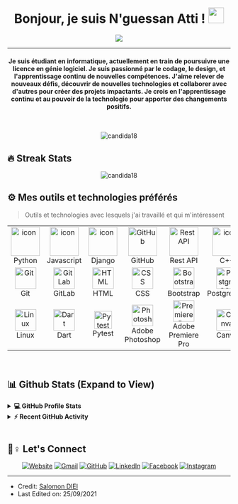 

<h1 align="center">Bonjour, je suis N'guessan Atti ! <img src="https://media.giphy.com/media/hvRJCLFzcasrR4ia7z/giphy.gif" width="35"></h1>

<p align="center">
  <a href="https://github.com/DenverCoder1/readme-typing-svg"><img src="https://readme-typing-svg.herokuapp.com?lines=Étudiant+en+informatique;Développeur+Web+et+Mobile+Full+Stack;Designer%20graphique;Monteur%20vidéo&center=true&width=500&height=50"></a>
</p>






<hr/>
<h4 align="center">Je suis étudiant en informatique, actuellement en train de poursuivre une licence en génie logiciel. Je suis passionné par le codage, le design, et l'apprentissage continu de nouvelles compétences. J'aime relever de nouveaux défis, découvrir de nouvelles technologies et collaborer avec d'autres pour créer des projets impactants. Je crois en l'apprentissage continu et au pouvoir de la technologie pour apporter des changements positifs.</h4>
<br>
<p align="center"> <img src="https://komarev.com/ghpvc/?username=candida18&label=Profile%20views&color=0e75b6&style=plastic" alt="candida18" /> </p>

## 🔥 Streak Stats
<p align="center"><img src="https://github-readme-streak-stats.herokuapp.com/?user=candida18&theme=algolia" alt="candida18"  /></p>


## ⚙️ Mes outils et technologies préférés 

> Outils et technologies avec lesquels j'ai travaillé et qui m'intéressent

<div align="center">
  <table>
    <tr>
      <td align="center" width="96">
        <a href="#macropower-tech">
          <img src="https://techstack-generator.vercel.app/python-icon.svg" alt="icon" width="65" height="65" />
        </a>
        <br>Python
      </td>
      <td align="center" width="96">
          <img src="https://techstack-generator.vercel.app/js-icon.svg" alt="icon" width="65" height="65" />
        <br>Javascript
      </td>
      <td align="center" width="96">
          <img src="https://techstack-generator.vercel.app/django-icon.svg" alt="icon" width="65" height="65" />
        <br>Django
      </td>
      <td align="center" width="96">
          <img src="https://techstack-generator.vercel.app/github-icon.svg" width="65" height="65" alt="GitHub" />
        <br>GitHub
      </td>
      <td align="center" width="96">
          <img src="https://techstack-generator.vercel.app/restapi-icon.svg" width="65" height="65" alt="Rest API" />
        <br>Rest API
      </td>
      <td align="center" width="96">
          <img src="https://techstack-generator.vercel.app/cpp-icon.svg" alt="icon" width="65" height="65" />
        <br>C++
      </td>
    </tr>
    <tr>
      <td align="center" width="96">
          <img src="https://skillicons.dev/icons?i=git" width="48" height="48" alt="Git" />
        <br>Git
      </td>
      <td align="center"  width="96">
          <img src="https://skillicons.dev/icons?i=gitlab" width="48" height="48" alt="GitLab" />
        <br>GitLab
      </td>
      <td align="center"  width="96">
          <img src="https://skillicons.dev/icons?i=html" width="48" height="48" alt="HTML" />
        <br>HTML
      </td>
      <td align="center" width="96">
          <img src="https://skillicons.dev/icons?i=css" width="48" height="48" alt="CSS" />
        <br>CSS
      </td>
      <td align="center"  width="96">
          <img src="https://skillicons.dev/icons?i=bootstrap" width="48" height="48" alt="Bootstrap" />
        <br>Bootstrap
      </td>
      <td align="center" width="96">
          <img src="https://skillicons.dev/icons?i=postgres" width="48" height="48" alt="PostgreSQL" />
        <br>PostgreSQL
      </td>
    </tr>
    <tr>
      <td align="center" width="96">
          <img src="https://skillicons.dev/icons?i=linux" width="48" height="48" alt="Linux" />
        <br>Linux
      </td>
      <td align="center" width="96">
          <img src="https://skillicons.dev/icons?i=dart" width="48" height="48" alt="Dart" />
        <br>Dart
      </td>
      <td align="center" width="96">
          <img src="https://bruhin.software/img/logos/pytest.svg" width="40" height="40" alt="Pytest" />
        <br>Pytest
      </td>
      <td align="center" width="96">
          <img src="https://skillicons.dev/icons?i=ps" width="48" height="48" alt="Photoshop" />
        <br>Adobe Photoshop
      </td>
      <td align="center" width="96">
          <img src="https://skillicons.dev/icons?i=premiere" width="48" height="48" alt="Premiere Pro" />
        <br>Adobe Premiere Pro
      </td>
      <td align="center" width="96">
          <img src="https://upload.wikimedia.org/wikipedia/commons/thumb/0/0b/Canva_Logo.svg/1280px-Canva_Logo.svg.png" width="48" height="48" alt="Canva" />
        <br>Canva
      </td>
    </tr>
  </table>
</div>




<br/>

## 📊 Github Stats (Expand to View) 


<details> 
  <summary><b>💻 GitHub Profile Stats</b></summary>
  <br/>
  <p align="center">
    <a href="https://github.com/anuraghazra/github-readme-stats"><img alt="Candida's Github Stats" src="https://github-readme-stats.vercel.app/api?username=candida18&show_icons=true&count_private=true&theme=algolia" height="192px"/></a>
<br/>
  &nbsp;
	  <img src="https://github-readme-stats.vercel.app/api/top-langs?username=candida18&show_icons=true&locale=en&layout=compact&theme=algolia" alt="candida18" height="192px"/>
  <br/>
  <b>Note:</b> Top languages is only a metric of the languages my public code consists of and doesn't reflect experience or skill level.
  </p>
</details>


<details>
  <summary><b>⚡ Recent GitHub Activity</b></summary>
  <br/>
   <a href="https://github.com/salomondiei08"><img alt="Salomon's Activity Graph" src="https://activity-graph.herokuapp.com/graph?username=candida18&custom_title=Candida%20Noronha's%20Contribution%20Graph&theme=react-dark" /></a>
  <br/>

</details>

<br/>

## 🙋♀ Let's Connect
<p align="center">
  <a href="https://salomondiei08.github.io/CV-Test/"><img src="https://img.icons8.com/bubbles/50/000000/web.png" alt="Website"/></a>
	<a href="mailto:salomondiei08@8@gmail.com"><img src="https://img.icons8.com/bubbles/50/000000/gmail.png" alt="Gmail"/></a>
	<a href="https://github.com/salomondiei08"><img src="https://img.icons8.com/bubbles/50/000000/github.png" alt="GitHub"/></a>
	<a href="https://www.linkedin.com/in/salomon-d-8312a1139/"><img src="https://img.icons8.com/bubbles/50/000000/linkedin.png" alt="LinkedIn"/></a>
	<a href="https://www.facebook.com/profile.php?id=100008656127855"><img src="https://img.icons8.com/bubbles/50/000000/facebook-new.png" alt="Facebook"/></a>
	<a href="https://www.instagram.com/salomondiei/"><img src="https://img.icons8.com/bubbles/50/000000/instagram.png" alt="Instagram"/></a>

	
</p>

<hr/>

* Credit: [Salomon DIEI](https://github.com/salomondiei08)
* Last Edited on: 25/09/2021








